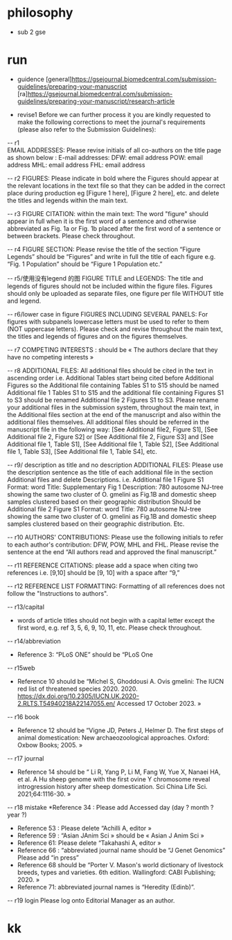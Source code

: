 # philosophy
- sub 2 gse

# run
- guidence
[general]https://gsejournal.biomedcentral.com/submission-guidelines/preparing-your-manuscript
[ra]https://gsejournal.biomedcentral.com/submission-guidelines/preparing-your-manuscript/research-article

- revise1
Before we can further process it you are kindly requested to make the following corrections to meet the journal's requirements (please also refer to the Submission Guidelines):

-- r1  
EMAIL ADDRESSES: Please revise initials of all co-authors on the title page as shown below :
E-mail addresses:
DFW: email address
POW: email address
MHL: email address
FHL: email address

-- r2
FIGURES: Please indicate in bold where the Figures should appear at the relevant locations in the text file so that they can be added in the correct place during production eg [Figure 1 here], [Figure 2 here], etc. and delete the titles and legends within the main text.

-- r3
FIGURE CITATION: within the main text: The word "figure" should appear in full when it is the first word of a sentence and otherwise abbreviated as Fig. 1a or Fig. 1b placed after the first word of a sentence or between brackets. Please check throughout.
 
-- r4
FIGURE SECTION: Please revise the title of the section “Figure Legends” should be “Figures” and write in full the title of each figure e.g. “Fig. 1 Population” should be “Figure 1 Population etc.”

-- r5/使用没有legend 的图
FIGURE TITLE and LEGENDS: The title and legends of figures should not be included within the figure files. Figures should only be uploaded as separate files, one figure per file WITHOUT title and legend.


-- r6/lower case in figure
FIGURES INCLUDING SEVERAL PANELS: For figures with subpanels lowercase letters must be used to refer to them (NOT uppercase letters). Please check and revise throughout the main text, the titles and legends of figures and on the figures themselves.
 
-- r7
COMPETING INTERESTS : should be « The authors declare that they have no competing interests »
 
-- r8
ADDITIONAL FILES: All additional files should be cited in the text in ascending order i.e. Additional Tables start being cited before Additional Figures so the Additional file containing Tables S1 to S15 should be named Additional file 1 Tables S1 to S15 and the additional file containing Figures S1 to S3 should be renamed Additional file 2 Figures S1 to S3. Please rename your additional files in the submission system, throughout the main text, in the Additional files section at the end of the manuscript and also within the additional files themselves.
All additional files should be referred in the manuscript file in the following way: [See Additional file2, Figure S1], [See Additional file 2, Figure S2] or [See Additional file 2, Figure S3] and [See Additional file 1, Table S1], [See Additional file 1, Table S2], [See Additional file 1, Table S3], [See Additional file 1, Table S4], etc.
 
-- r9/ description as title and no description
ADDITIONAL FILES: Please use the description sentence as the title of each additional file in the section Additional files and delete Descriptions.
i.e.
Additional file 1 Figure S1
Format: word
Title: Supplementary Fig 1
Description: 780 autosome NJ-tree showing the same two cluster of O. gmelini as Fig.1B and domestic sheep samples clustered based on their geographic distribution
Should be
Additional file 2 Figure S1
Format: word
Title: 780 autosome NJ-tree showing the same two cluster of O. gmelini as Fig.1B and domestic sheep samples clustered based on their geographic distribution.
Etc.

-- r10
AUTHORS' CONTRIBUTIONS: Please use the following initials to refer to each author's contribution: DFW, POW, MHL and FHL. Please revise the sentence at the end “All authors read and approved the final manuscript.”
 
-- r11
REFERENCE CITATIONS: please add a space when citing two references i.e. [9,10] should be [9, 10] with a space after “9,”

-- r12
REFERENCE LIST FORMATTING: Formatting of all references does not follow the "Instructions to authors".

-- r13/capital
* words of article titles should not begin with a capital letter except the first word, e.g. ref 3, 5, 6, 9, 10, 11, etc. Please check throughout.

-- r14/abbreviation
* Reference 3: “PLoS ONE” should be “PLoS One
 
-- r15web
* Reference 10 should be “Michel S, Ghoddousi A. Ovis gmelini: The IUCN red list of threatened species 2020. 2020. https://dx.doi.org/10.2305/IUCN.UK.2020-2.RLTS.T54940218A22147055.en/ Accessed 17 October 2023. »

-- r16 book
* Reference 12 should be “Vigne JD, Peters J, Helmer D. The first steps of animal domestication: New archaeozoological approaches. Oxford: Oxbow Books; 2005. »

-- r17 journal
* Reference 14 should be “ Li R, Yang P, Li M, Fang W, Yue X, Nanaei HA, et al. A Hu sheep genome with the first ovine Y chromosome reveal introgression history after sheep domestication. Sci China Life Sci. 2021;64:1116-30. »
 
-- r18 mistake
*Reference 34 : Please add Accessed day (day ? month ? year ?)
* Reference 53 : Please delete “Achilli A, editor »
* Reference 59 : “Asian JAnim Sci » should be « Asian J Anim Sci »
* Reference 61: Please delete “Takahashi A, editor »
* Reference 66 : “abbreviated journal name should be “J Genet Genomics” Please add “in press”
* Reference 68 should be “Porter V. Mason's world dictionary of livestock breeds, types and varieties. 6th edition. Wallingford: CABI Publishing; 2020. »
* Reference 71: abbreviated journal names is “Heredity (Edinb)”.
 
-- r19 login
Please log onto Editorial Manager as an author. 

# kk
